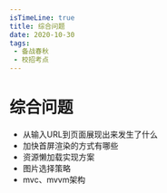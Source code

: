 ```yaml
---
isTimeLine: true
title: 综合问题
date: 2020-10-30
tags:
 - 备战春秋
 - 校招考点
---
```

# 综合问题
* 从输入URL到页面展现出来发生了什么
* 加快首屏渲染的方式有哪些
* 资源懒加载实现方案
* 图片选择策略
* mvc、mvvm架构
